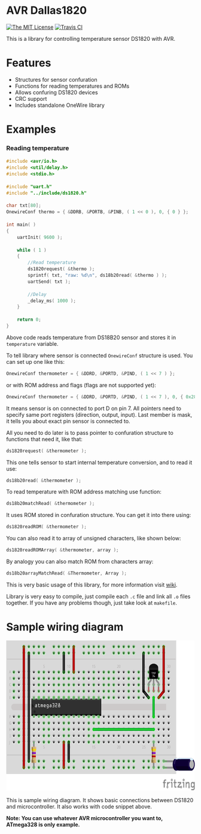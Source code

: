 # AVR Dallas1820

[![The MIT License](https://img.shields.io/badge/license-MIT-orange.svg?style=flat-square)](http://opensource.org/licenses/MIT) [![Travis CI](https://img.shields.io/travis/Jacajack/avr-dallas1820.svg?style=flat-square)](https://travis-ci.org/Jacajack/avr-dallas1820)

This is a library for controlling temperature sensor DS1820 with AVR.

# Features
 - Structures for sensor confuration
 - Functions for reading temperatures and ROMs
 - Allows confuring DS1820 devices
 - CRC support
 - Includes standalone OneWire library

# Examples

### Reading temperature

```c
#include <avr/io.h>
#include <util/delay.h>
#include <stdio.h>

#include "uart.h"
#include "../include/ds1820.h"

char txt[80];
OnewireConf thermo = { &DDRB, &PORTB, &PINB, ( 1 << 0 ), 0, { 0 } };

int main( )
{
	uartInit( 9600 );

	while ( 1 )
	{
		//Read temperature
		ds1820request( &thermo );
		sprintf( txt, "raw: %d\n", ds18b20read( &thermo ) );
		uartSend( txt );

		//Delay
		_delay_ms( 1000 );
	}

	return 0;
}

```

Above code reads temperature from DS18B20 sensor and stores it in `temperature` variable.

To tell library where sensor is connected `OnewireConf` structure is used. You can set up one like this:

```c
OnewireConf thermometer = { &DDRD, &PORTD, &PIND, ( 1 << 7 ) };

```

or with ROM address and flags (flags are not supported yet):

```c
OnewireConf thermometer = { &DDRD, &PORTD, &PIND, ( 1 << 7 ), 0, { 0x28, 0xff, 0x9c, 0xc0, 0x71, 0x14, 0x04, 0x15 } };

```

It means sensor is on connected to port D on pin 7. All pointers need to specify same port registers (direction, output, input). Last member is mask, it tells you about exact pin sensor is connected to.

All you need to do later is to pass pointer to confuration structure to functions that need it, like that:

```c
ds1820request( &thermometer );
```

This one tells sensor to start internal temperature conversion, and to read it use:

```c
ds18b20read( &thermometer );
```

To read temperature with ROM address matching use function:

```c
ds18b20matchRead( &thermometer );
```

It uses ROM stored in confuration structure. You can get it into there using:
```c
ds1820readROM( &thermometer );
```
You can also read it to array of unsigned characters, like shown below:
```c
ds1820readROMArray( &thermometer, array );
```

By analogy you can also match ROM from characters array:

```c
ds18b20arrayMatchRead( &Thermometer, Array );
```

This is very basic usage of this library, for more information visit [wiki](https://github.com/Jacajack/avr-dallas1820/wiki).

Library is very easy to compile, just compile each `.c` file and link all `.o` files together.
If you have any problems though, just take look at `makefile`.

# Sample wiring diagram
<img src="doc/samplewiring.png" height=400px></img>

This is sample wiring diagram. It shows basic connections between DS1820 and microcontroller. It also works with code snippet above.

**Note: You can use whatever AVR microcontroller you want to, ATmega328 is only example.**
